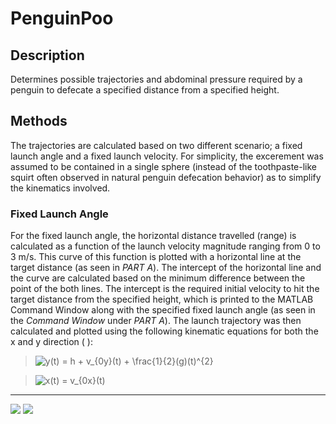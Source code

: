 # PenguinPoo

## Description
Determines possible trajectories and abdominal pressure required by a penguin to defecate a specified distance from a specified height.

## Methods
The trajectories are calculated based on two different scenario; a fixed launch angle and a fixed launch velocity. For simplicity, the excerement was assumed to be contained in a single sphere (instead of the toothpaste-like squirt often observed in natural penguin defecation behavior) as to simplify the kinematics involved.

### Fixed Launch Angle
For the fixed launch angle, the horizontal distance travelled (range) is calculated as a function of the launch velocity magnitude ranging from 0 to 3 m/s. This curve of this function is plotted with a horizontal line at the target distance (as seen in *PART A*). The intercept of the horizontal line and the curve are calculated based on the minimum difference between the point of the both lines. The intercept is the required initial velocity to hit the target distance from the specified height, which is printed to the MATLAB Command Window along with the specified fixed launch angle (as seen in the *Command Window* under *PART A*). The launch trajectory was then calculated and plotted using the following kinematic equations for both the x and y direction (  ):

> <img src="https://latex.codecogs.com/svg.image?y(t)&space;=&space;h&space;&plus;&space;v_{0y}(t)&space;&plus;&space;\frac{1}{2}(g)(t)^{2}" title="y(t) = h + v_{0y}(t) + \frac{1}{2}(g)(t)^{2}" />

> <img src="https://latex.codecogs.com/svg.image?x(t)&space;=&space;v_{0x}(t)" title="x(t) = v_{0x}(t)" />

---

<img src="https://github.com/arzafiruddin/PenguinPoo/blob/8673964bf02aa7d67ccfbe8ce5e02fd1c79d40c2/readme_assets/h_gif.gif">

<img src="https://github.com/arzafiruddin/PenguinPoo/blob/8673964bf02aa7d67ccfbe8ce5e02fd1c79d40c2/readme_assets/d_gif.gif">
